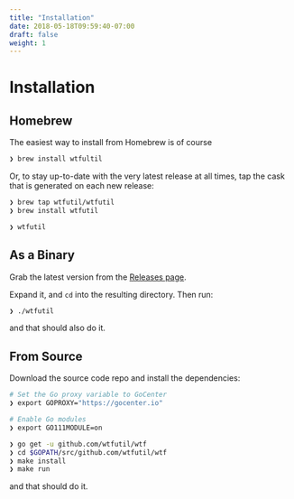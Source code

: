 ```yaml
---
title: "Installation"
date: 2018-05-18T09:59:40-07:00
draft: false
weight: 1
---
```


# Installation

## Homebrew

The easiest way to install from Homebrew is of course

```bash
❯ brew install wtfultil
```

Or, to stay up-to-date with the very latest release at all times, tap the cask that is 
generated on each new release:

```bash
❯ brew tap wtfutil/wtfutil
❯ brew install wtfutil

❯ wtfutil
```

## As a Binary

Grab the latest version from the <a href="https://github.com/wtfutil/wtf/releases">Releases page</a>.

Expand it, and `cd` into the resulting directory. Then run:

```bash
❯ ./wtfutil
```

and that should also do it.

## From Source

Download the source code repo and install the dependencies:

```bash
# Set the Go proxy variable to GoCenter
❯ export GOPROXY="https://gocenter.io"

# Enable Go modules
❯ export GO111MODULE=on

❯ go get -u github.com/wtfutil/wtf
❯ cd $GOPATH/src/github.com/wtfutil/wtf
❯ make install
❯ make run
```

and that should do it.

